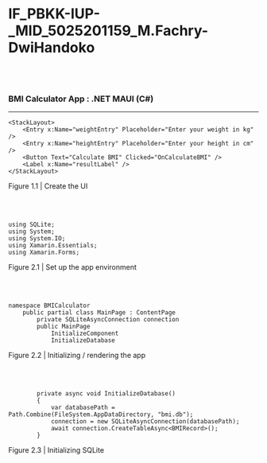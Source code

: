 # IF_PBKK-IUP-_MID_5025201159_M.Fachry-DwiHandoko
<br/><br/>
<h3> BMI Calculator App  :  .NET MAUI (C#) </h3>
<hr>

```
<StackLayout>
    <Entry x:Name="weightEntry" Placeholder="Enter your weight in kg" />
    <Entry x:Name="heightEntry" Placeholder="Enter your height in cm" />
    <Button Text="Calculate BMI" Clicked="OnCalculateBMI" />
    <Label x:Name="resultLabel" />
</StackLayout>
```

<p> Figure 1.1 | Create the UI </p>
<br/> <br/>

```
using SQLite;
using System;
using System.IO;
using Xamarin.Essentials;
using Xamarin.Forms;
```

<p> Figure 2.1 | Set up the app environment </p>
<br/> <br/>

```
namespace BMICalculator
    public partial class MainPage : ContentPage
        private SQLiteAsyncConnection connection
        public MainPage
            InitializeComponent
            InitializeDatabase
```

<p> Figure 2.2 | Initializing / rendering the app </p>
<br/> <br/>

```
        private async void InitializeDatabase()
        {
            var databasePath = Path.Combine(FileSystem.AppDataDirectory, "bmi.db");
            connection = new SQLiteAsyncConnection(databasePath);
            await connection.CreateTableAsync<BMIRecord>();
        }
```

<p> Figure 2.3 | Initializing SQLite </p>
<br/> <br/>
